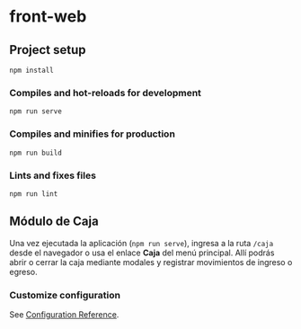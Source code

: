 # front-web

## Project setup
```
npm install
```

### Compiles and hot-reloads for development
```
npm run serve
```

### Compiles and minifies for production
```
npm run build
```

### Lints and fixes files
```
npm run lint
```

## Módulo de Caja

Una vez ejecutada la aplicación (`npm run serve`), ingresa a la ruta `/caja` desde el navegador o usa el enlace **Caja** del menú principal. Allí podrás abrir o cerrar la caja mediante modales y registrar movimientos de ingreso o egreso.

### Customize configuration
See [Configuration Reference](https://cli.vuejs.org/config/).
